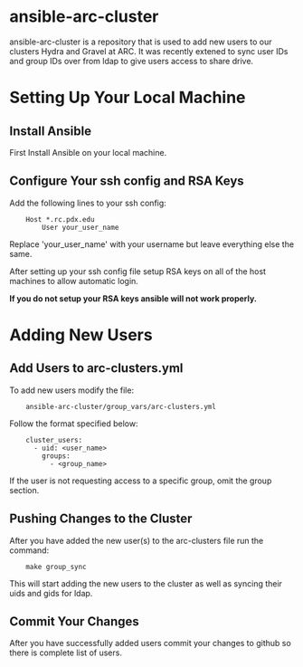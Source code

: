 # ansible-arc-cluster

ansible-arc-cluster is a repository that is used to add new users to our clusters Hydra and Gravel at ARC. It was recently extened to sync user IDs and group IDs over from ldap to give users access to share drive. 

Setting Up Your Local Machine
=============================

Install Ansible
---------------
First Install Ansible on your local machine.

Configure Your ssh config and RSA Keys
---------------------------------------
Add the following lines to your ssh config:

```
	Host *.rc.pdx.edu
		User your_user_name
```

Replace 'your_user_name' with your username but leave everything else the same.

After setting up your ssh config file setup RSA keys on all of the host machines to allow automatic login.

**If you do not setup your RSA keys ansible will not work properly.**

Adding New Users
================

Add Users to arc-clusters.yml
-----------------------------
To add new users modify the file:

```
    ansible-arc-cluster/group_vars/arc-clusters.yml
```

Follow the format specified below:

```
    cluster_users:
      - uid: <user_name>
        groups:
          - <group_name>
```

If the user is not requesting access to a specific group, omit the group section.

Pushing Changes to the Cluster
------------------------------

After you have added the new user(s) to the arc-clusters file run the command:

```
    make group_sync
```

This will start adding the new users to the cluster as well as syncing their uids and gids for ldap.

Commit Your Changes
-------------------
After you have successfully added users commit your changes to github so there is complete list of users.


